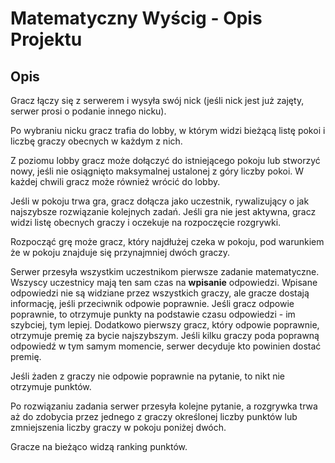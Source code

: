 # Matematyczny Wyścig - Opis Projektu

## **Opis**

Gracz łączy się z serwerem i wysyła swój nick (jeśli nick jest już zajęty, serwer prosi o podanie innego nicku).

Po wybraniu nicku gracz trafia do lobby, w którym widzi bieżącą listę pokoi i liczbę graczy obecnych w każdym z nich.

Z poziomu lobby gracz może dołączyć do istniejącego pokoju lub stworzyć nowy, jeśli nie osiągnięto maksymalnej ustalonej z góry liczby pokoi. W każdej chwili gracz może również wrócić do lobby.

Jeśli w pokoju trwa gra, gracz dołącza jako uczestnik, rywalizujący o jak najszybsze rozwiązanie kolejnych zadań. Jeśli gra nie jest aktywna, gracz widzi listę obecnych graczy i oczekuje na rozpoczęcie rozgrywki.

Rozpocząć grę może gracz, który najdłużej czeka w pokoju, pod warunkiem że w pokoju znajduje się przynajmniej dwóch graczy.

Serwer przesyła wszystkim uczestnikom pierwsze zadanie matematyczne. Wszyscy uczestnicy mają ten sam czas na **wpisanie** odpowiedzi. Wpisane odpowiedzi nie są widziane przez wszystkich graczy, ale gracze dostają informację, jeśli przeciwnik odpowie poprawnie. Jeśli gracz odpowie poprawnie, to otrzymuje punkty na podstawie czasu odpowiedzi - im szybciej, tym lepiej. Dodatkowo pierwszy gracz, który odpowie poprawnie, otrzymuje premię za bycie najszybszym. Jeśli kilku graczy poda poprawną odpowiedź w tym samym momencie, serwer decyduje kto powinien dostać premię.

Jeśli żaden z graczy nie odpowie poprawnie na pytanie, to nikt nie otrzymuje punktów.

Po rozwiązaniu zadania serwer przesyła kolejne pytanie, a rozgrywka trwa aż do zdobycia przez jednego z graczy określonej liczby punktów lub zmniejszenia liczby graczy w pokoju poniżej dwóch.

Gracze na bieżąco widzą ranking punktów.

